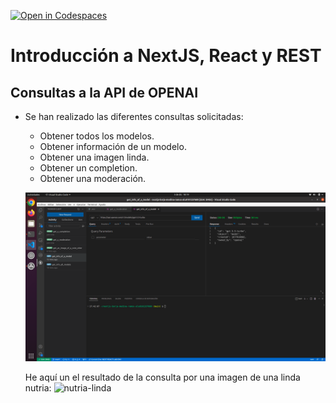 [![Open in Codespaces](https://classroom.github.com/assets/launch-codespace-7f7980b617ed060a017424585567c406b6ee15c891e84e1186181d67ecf80aa0.svg)](https://classroom.github.com/open-in-codespaces?assignment_repo_id=12789698)

# Introducción a NextJS, React y REST

## Consultas a la API de OPENAI

- Se han realizado las diferentes consultas solicitadas:

  - Obtener todos los modelos.
  - Obtener información de un modelo.
  - Obtener una imagen linda.
  - Obtener un completion.
  - Obtener una moderación.

  ![consultas-thunder-client](./img/requests.png)

  He aquí un el resultado de la consulta por una imagen de una linda nutria:
  ![nutria-linda](https://oaidalleapiprodscus.blob.core.windows.net/private/org-Fh29NbIUyGMB7cJGXGHWoA2D/user-xaNfKK2gb7bpMUAuvWHiMFee/img-MLepwlw6RvM1CmZGwOHCFbzI.png?st=2023-12-03T17%3A04%3A58Z&se=2023-12-03T19%3A04%3A58Z&sp=r&sv=2021-08-06&sr=b&rscd=inline&rsct=image/png&skoid=6aaadede-4fb3-4698-a8f6-684d7786b067&sktid=a48cca56-e6da-484e-a814-9c849652bcb3&skt=2023-12-02T22%3A38%3A40Z&ske=2023-12-03T22%3A38%3A40Z&sks=b&skv=2021-08-06&sig=M9GcU1djmHsVjc%2BNO7HebJqxTH1eWQT0yxrcyhlG3%2Bw%3D)